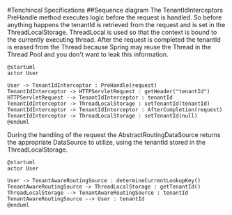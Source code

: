 #Tenchincal Specifications
##Sequence diagram
The TenantIdInterceptors PreHandle method executes logic before the request is handled. So before anything happens the tenantId is retrieved from the request and is set in the ThreadLocalStorage. ThreadLocal is used so that the context is bound to the currently executing thread.
After the request is completed the tenantId is erased from the Thread because Spring may reuse the Thread in the Thread Pool and you don't want to leak this information.
```puml
@startuml
actor User

User -> TenantIdInterceptor : PreHandle(request) 
TenantIdInterceptor -> HTTPServletRequest : getHeader("tenantId")
HTTPServletRequest --> TenantIdInterceptor : tenantId
TenantIdInterceptor -> ThreadLocalStorage : setTenantId(tenantId)
TenantIdInterceptor -> TenantIdInterceptor : AfterCompletion(request)
TenantIdInterceptor -> ThreadLocalStorage : setTenantId(null)
@enduml
```
During the handling of the request the AbstractRoutingDataSource returns the appropriate DataSource to utilize, using the tenantId stored in the ThreadLocalStorage.
```puml
@startuml
actor User

User -> TenantAwareRoutingSource : determineCurrentLookupKey()
TenantAwareRoutingSource -> ThreadLocalStorage : getTenantId()
ThreadLocalStorage --> TenantAwareRoutingSource : tenantId
TenantAwareRoutingSource --> User : tenantId
@enduml
```

